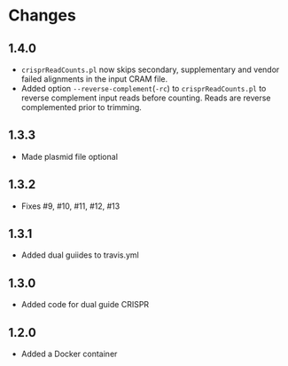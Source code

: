 # Changes

## 1.4.0

* `crisprReadCounts.pl` now skips secondary, supplementary and vendor failed alignments in the input CRAM file.
* Added option `--reverse-complement`(`-rc`) to `crisprReadCounts.pl` to reverse complement input reads before counting. Reads are reverse complemented prior to trimming.

## 1.3.3

* Made plasmid file optional

## 1.3.2

* Fixes #9, #10, #11, #12, #13

## 1.3.1

* Added dual guiides to travis.yml

## 1.3.0

* Added code for dual guide CRISPR

## 1.2.0

* Added a Docker container
